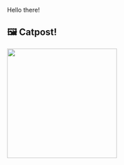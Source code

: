 Hello there!



## 🖼️ Catpost!

<sub>
    <img src="https://cdn2.thecatapi.com/images/9cMm6yxll.jpg" height="256">
</sub>

